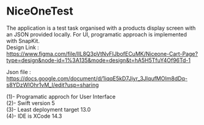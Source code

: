 # NiceOneTest
The application is a test task organised with a products display screen with an JSON provided locally. For UI, programatic approach is implemented with SnapKit.  
Design Link :
https://www.figma.com/file/lIL8Q3pVtNvFIJbofECuMK/Niceone-Cart-Page?type=design&node-id=1%3A135&mode=design&t=hA5H5TfuY4Of96Td-1

Json file :
https://docs.google.com/document/d/1iqqE5kD7Jiyr_3JIqufMOIm8dDq-s8YDzWIOhr1vM_I/edit?usp=sharing

(1)- Programatic approch for User Interface  
(2)- Swift version 5   
(3)- Least deployment target 13.0   
(4)- IDE is XCode 14.3   
 
